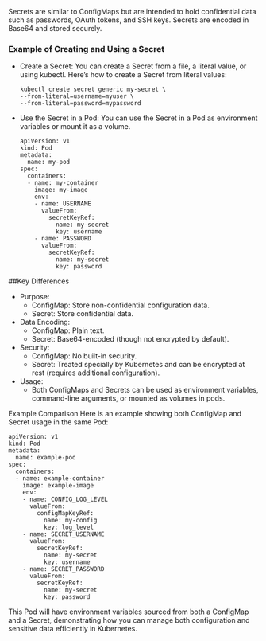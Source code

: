 Secrets are similar to ConfigMaps but are intended to hold confidential data such as passwords, OAuth tokens, and SSH keys. Secrets are encoded in Base64 and stored securely.

### Example of Creating and Using a Secret

- Create a Secret: You can create a Secret from a file, a literal value, or using kubectl. Here’s how to create a Secret from literal values:
  ```
  kubectl create secret generic my-secret \
  --from-literal=username=myuser \
  --from-literal=password=mypassword
  ```
- Use the Secret in a Pod: You can use the Secret in a Pod as environment variables or mount it as a volume.
  ```
  apiVersion: v1
  kind: Pod
  metadata:
    name: my-pod
  spec:
    containers:
    - name: my-container
      image: my-image
      env:
      - name: USERNAME
        valueFrom:
          secretKeyRef:
            name: my-secret
            key: username
      - name: PASSWORD
        valueFrom:
          secretKeyRef:
            name: my-secret
            key: password

  ```
##Key Differences
- Purpose:
  - ConfigMap: Store non-confidential configuration data.
  - Secret: Store confidential data.
- Data Encoding:
  - ConfigMap: Plain text.
  - Secret: Base64-encoded (though not encrypted by default).
- Security:
  - ConfigMap: No built-in security.
  - Secret: Treated specially by Kubernetes and can be encrypted at rest (requires additional configuration).
- Usage:
  - Both ConfigMaps and Secrets can be used as environment variables, command-line arguments, or mounted as volumes in pods.

Example Comparison
Here is an example showing both ConfigMap and Secret usage in the same Pod:

```
apiVersion: v1
kind: Pod
metadata:
  name: example-pod
spec:
  containers:
  - name: example-container
    image: example-image
    env:
    - name: CONFIG_LOG_LEVEL
      valueFrom:
        configMapKeyRef:
          name: my-config
          key: log_level
    - name: SECRET_USERNAME
      valueFrom:
        secretKeyRef:
          name: my-secret
          key: username
    - name: SECRET_PASSWORD
      valueFrom:
        secretKeyRef:
          name: my-secret
          key: password
```

This Pod will have environment variables sourced from both a ConfigMap and a Secret, demonstrating how you can manage both configuration and sensitive data efficiently in Kubernetes.


  
